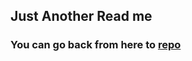## Just Another Read me
### You can go back from here to [repo](https://github.com/theunderdogdev/algorithms/tree/master/)

